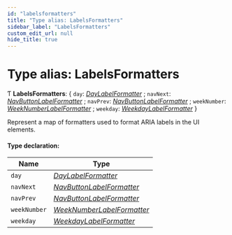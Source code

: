 ```yaml
---
id: "labelsformatters"
title: "Type alias: LabelsFormatters"
sidebar_label: "LabelsFormatters"
custom_edit_url: null
hide_title: true
---
```


# Type alias: LabelsFormatters

Ƭ **LabelsFormatters**: { `day`: [*DayLabelFormatter*](daylabelformatter.md) ; `navNext`: [*NavButtonLabelFormatter*](navbuttonlabelformatter.md) ; `navPrev`: [*NavButtonLabelFormatter*](navbuttonlabelformatter.md) ; `weekNumber`: [*WeekNumberLabelFormatter*](weeknumberlabelformatter.md) ; `weekday`: [*WeekdayLabelFormatter*](weekdaylabelformatter.md)  }

Represent a map of formatters used to format ARIA labels in the UI elements.

#### Type declaration:

Name | Type |
------ | ------ |
`day` | [*DayLabelFormatter*](daylabelformatter.md) |
`navNext` | [*NavButtonLabelFormatter*](navbuttonlabelformatter.md) |
`navPrev` | [*NavButtonLabelFormatter*](navbuttonlabelformatter.md) |
`weekNumber` | [*WeekNumberLabelFormatter*](weeknumberlabelformatter.md) |
`weekday` | [*WeekdayLabelFormatter*](weekdaylabelformatter.md) |
